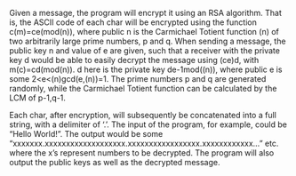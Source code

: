 Given a message, the program will encrypt it using an RSA algorithm. That is, the ASCII code of each char will be encrypted using the function c(m)=ce(mod(n)), where public n is the Carmichael Totient function (n) of two arbitrarily large prime numbers, p and q.  When sending a message, the public key n and value of e are given, such that a receiver with the private key d would be able to easily decrypt the message using (ce)d, with m(c)=cd(mod(n)). d here is the private key de-1mod((n)), where public e is some 2<e<(n)gcd(e,(n))=1. The prime numbers p and q are generated randomly, while the Carmichael Totient function can be calculated by the LCM of p-1,q-1.

Each char, after encryption, will subsequently be concatenated into a full string, with a delimiter of ‘.’. The input of the program, for example, could be “Hello World!”. The output would be some “xxxxxxx.xxxxxxxxxxxxxxxxxxx.xxxxxxxxxxxxxxxxx.xxxxxxxxxxxx…” etc. where the x’s represent numbers to be decrypted. The program will also output the public keys as well as the decrypted message.
